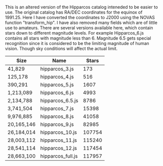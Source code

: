 This is an altered version of the Hipparcos catalog inteneded to be easier to use.  The original catalog has RA/DEC coordinates
for the equinox of 1991.25.  Here I have converted the coordinates to J2000 using the NOVAS function "transform_hip".  I have
also removed many fields which are of little use to amateurs.  There are several versions available here, which contain
stars down to different magnitude levels.  For example Hipparcos_6.js contains all stars with magnitude less than 6.  Magnitude
6.5 gets special recognition since it is considered to be the limiting magnitude of human vision.  Though sky conditions
will affect the actual limit.

Size|Name|Stars
----|----|-----
    41,829 | hipparcos_3.js    |173
   125,178 | hipparcos_4.js    |516
   390,291 | hipparcos_5.js    |1607
 1,213,089 | hipparcos_6.js    |4993
 2,134,788 | hipparcos_6.5.js  |8786
 3,741,504 | hipparcos_7.js    |15398
 9,976,885 | hipparcos_8.js    |41058
20,165,146 | hipparcos_9.js    |82985
26,184,014 | hipparcos_10.js   |107754
28,003,112 | hipparcos_11.js   |115240
28,541,114 | hipparcos_12.js   |117454
28,663,100 | hipparcos_full.js |117957

